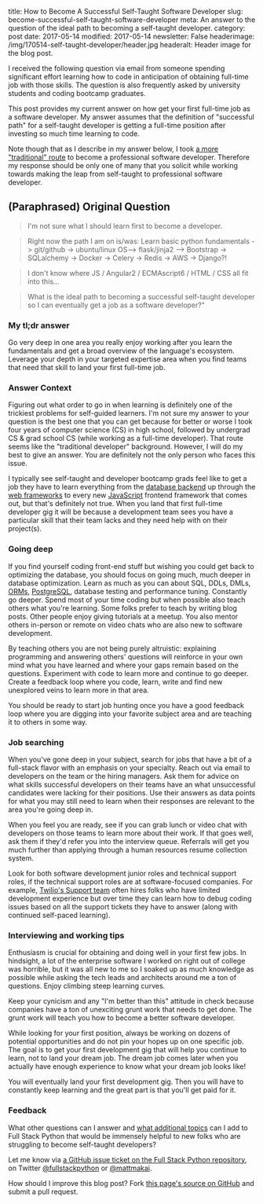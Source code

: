title: How to Become A Successful Self-Taught Software Developer
slug: become-successful-self-taught-software-developer
meta: An answer to the question of the ideal path to becoming a self-taught developer.
category: post
date: 2017-05-14
modified: 2017-05-14
newsletter: False
headerimage: /img/170514-self-taught-developer/header.jpg
headeralt: Header image for the blog post.


I received the following question via email from someone spending
significant effort learning how to code in anticipation of obtaining 
full-time job with those skills. The question is also frequently 
asked by university students and coding bootcamp graduates. 

This post provides my current answer on how get your first full-time job
as a software developer. My answer assumes that the definition 
of "successful path" for a self-taught developer is getting a 
full-time position after investing so much time learning to code.

Note though that as I describe in my answer below, I took 
[a more "traditional" route](http://www.mattmakai.com/matt-makai-resume.pdf) 
to become a professional software developer. Therefore my response should 
be only one of many that you solicit while working towards making the 
leap from self-taught to professional software developer.


## (Paraphrased) Original Question 

> I'm not sure what I should learn first to become a developer. 

> Right now the path I am on is/was: Learn basic python fundamentals -> 
> git/github -> ubuntu/linux OS--> flask/jinja2 --> Bootstrap -> 
> SQLalchemy -> Docker -> Celery -> Redis -> AWS -> Django?!
 
> I don't know where JS / Angular2 / ECMAscript6 / HTML / CSS all fit 
> into this...

> What is the ideal path to becoming a successful self-taught developer
> so I can eventually get a job as a software developer?"


### My tl;dr answer
Go very deep in one area you really enjoy working after you learn the 
fundamentals and get a broad overview of the language's ecosystem. Leverage
your depth in your targeted expertise area when you find teams that need
that skill to land your first full-time job.


### Answer Context
Figuring out what order to go in when learning is definitely one of the 
trickiest problems for self-guided learners. I'm not sure my answer to your 
question is the best one that you can get because for better or worse I 
took four years of computer science (CS) in high school, followed by 
undergrad CS & grad school CS (while working as a full-time developer). 
That route seems like the "traditional developer" background. However, I 
will do my best to give an answer. You are definitely not the only person 
who faces this issue.


I typically see self-taught and developer bootcamp grads feel like to 
get a job they have to learn everything from the 
[database backend](/databases.html) up through the 
[web frameworks](/web-frameworks.html) to every new 
[JavaScript](/javascript.html) frontend framework that comes out,
but that's definitely not true. When you land that first full-time 
developer gig it will be because a development team sees you have a 
particular skill that their team lacks and they need help with on their
project(s).


### Going deep
If you find yourself coding front-end stuff but wishing you could get 
back to optimizing the database, you should focus on going much, much 
deeper in database optimization. Learn as much as you can about SQL, 
DDLs, DMLs, [ORMs](/object-relational-mappers-orms.html), 
[PostgreSQL](/postgresql.html), database testing and performance tuning. 
Constantly go deeper. Spend most of your time coding but when possible also 
teach others what you're learning. Some folks prefer to teach by writing blog 
posts. Other people enjoy giving tutorials at a meetup. You also mentor
others in-person or remote on video chats who are also new to software 
development. 

By teaching others you are not being purely altruistic: explaining 
programming and answering others' questions will reinforce in your own mind 
what you have learned and where your gaps remain based on the questions. 
Experiment with code to learn more and continue to go deeper. Create a
feedback loop where you code, learn, write and find new unexplored veins 
to learn more in that area.

You should be ready to start job hunting once you have a good feedback loop 
where you are digging into your favorite subject area and are teaching it to 
others in some way.


### Job searching
When you've gone deep in your subject, search for jobs that have a bit 
of a full-stack flavor with an emphasis on your specialty. Reach out via 
email to developers on the team or the hiring managers. Ask them for advice
on what skills successful developers on their teams have an what unsuccessful
candidates were lacking for their positions. Use their answers as data points
for what you may still need to learn when their responses are relevant to
the area you're going deep in. 

When you feel you are ready, see if you can grab lunch or video chat with 
developers on those teams to learn more about their work. If that goes well, 
ask them if they'd refer you into the interview queue. Referrals will get you 
much further than applying through a human resources resume collection 
system. 

Look for both software development junior roles and technical support 
roles, if the technical support roles are at software-focused companies. 
For example, [Twilio's Support team](https://www.twilio.com/company/jobs) 
often hires folks who have limited development experience but over time they 
can learn how to debug coding issues based on all the support tickets they 
have to answer (along with continued self-paced learning). 


### Interviewing and working tips
Enthusiasm is crucial for obtaining and doing well in your first few jobs.
In hindsight, a lot of the enterprise software I worked on right out of 
college was horrible, but it was all new to me so I soaked up as much
knowledge as possible while asking the tech leads and architects around
me a ton of questions. Enjoy climbing steep learning curves.

Keep your cynicism and any "I'm better than this" attitude in check 
because companies have a ton of unexciting grunt work that needs to 
get done. The grunt work will teach you how to become a better software 
developer.

While looking for your first position, always be working on dozens of 
potential opportunities and do not pin your hopes up on one specific 
job. The goal is to get your first development gig that will help you 
continue to learn, not to land your dream job. The dream job comes later 
when you actually have enough experience to know what your dream job looks 
like!

You will eventually land your first development gig. Then you will have
to constantly keep learning and the great part is that you'll get paid for
it.


### Feedback 
What other questions can I answer and 
[what additional topics](/table-of-contents.html) can I add to 
Full Stack Python that would be immensely helpful to new folks who are 
struggling to become self-taught developers?

Let me know via 
[a GitHub issue ticket on the Full Stack Python repository](https://github.com/mattmakai/fullstackpython.com/issues), 
on Twitter 
[@fullstackpython](https://twitter.com/fullstackpython)
or [@mattmakai](https://twitter.com/mattmakai).

How should I improve this blog post? Fork 
[this page's source on GitHub](https://github.com/mattmakai/fullstackpython.com/blob/master/content/posts/170514-self-taught-developer-path.markdown)
and submit a pull request.

